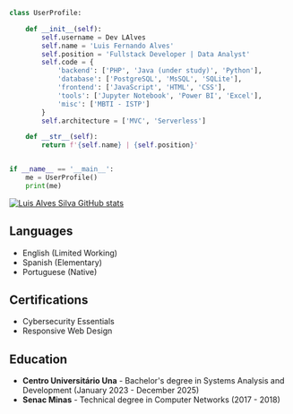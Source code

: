 ```python
class UserProfile:

    def __init__(self):
        self.username = Dev LAlves
        self.name = 'Luis Fernando Alves'
        self.position = 'Fullstack Developer | Data Analyst'
        self.code = {
            'backend': ['PHP', 'Java (under study)', 'Python'],
            'database': ['PostgreSQL', 'MsSQL', 'SQLite'],
            'frontend': ['JavaScript', 'HTML', 'CSS'],
            'tools': ['Jupyter Notebook', 'Power BI', 'Excel'],
            'misc': ['MBTI - ISTP']
        }
        self.architecture = ['MVC', 'Serverless']

    def __str__(self):
        return f'{self.name} | {self.position}'


if __name__ == '__main__':
    me = UserProfile()
    print(me)

```

[![Luis Alves Silva GitHub stats](https://github-readme-stats.vercel.app/api?username=LuisAlvesSilva)](https://github.com/anuraghazra/github-readme-stats)

## Languages
- English (Limited Working)
- Spanish (Elementary)
- Portuguese (Native)

## Certifications
- Cybersecurity Essentials
- Responsive Web Design

## Education
- **Centro Universitário Una** - Bachelor's degree in Systems Analysis and Development (January 2023 - December 2025)
- **Senac Minas** - Technical degree in Computer Networks (2017 - 2018)
